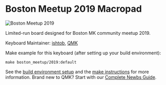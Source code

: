 # Boston Meetup 2019 Macropad

![Boston Meetup 2019](https://i.imgur.com/6LgBc4g.jpg)
 
Limited-run board designed for Boston MK community meetup 2019.

Keyboard Maintainer: [ishtob](https://github.com/ishtob), [QMK](https://github.com/qmk)  

Make example for this keyboard (after setting up your build environment):

    make boston_meetup/2019:default

See the [build environment setup](https://docs.qmk.fm/#/getting_started_build_tools) and the [make instructions](https://docs.qmk.fm/#/getting_started_make_guide) for more information. Brand new to QMK? Start with our [Complete Newbs Guide](https://docs.qmk.fm/#/newbs).